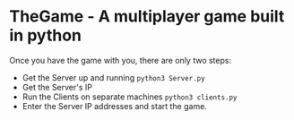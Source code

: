 # TheGame - A multiplayer game built in python
Once you have the game with you, there are only two steps:
- Get the Server up and running `python3 Server.py`
- Get the Server's IP
- Run the Clients on separate machines `python3 clients.py`
- Enter the Server IP addresses and start the game.